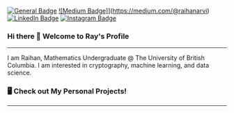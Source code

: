 

[![General Badge](https://img.shields.io/badge/<SUBJECT>-<STATUS>-<COLOR>.svg)](https:www.raihanarvi.com)
[![Medium Badge]](https://img.shields.io/badge/Medium-12100E?style=for-the-badge&logo=medium&logoColor=white)](https://medium.com/@raihanarvi)
[![LinkedIn Badge](https://img.shields.io/badge/LinkedIn-Profile-informational?style=flat&logo=linkedin&logoColor=white&color=0D76A8)](https://www.linkedin.com/in/raihan-arvi/)
[![Instagram Badge](https://img.shields.io/badge/Instagram-E4405F?style=for-the-badge&logo=instagram&logoColor=white)](https://www.instagram.com/raihan.arvi/)

### Hi there 👋 Welcome to Ray's Profile
---
I am Raihan, Mathematics Undergraduate @ The University of British Columbia. I am interested in cryptography, machine learning, and data science. 

### 🖥️ Check out My Personal Projects!
---




<!--
**RaihanArvi/RaihanArvi** is a ✨ _special_ ✨ repository because its `README.md` (this file) appears on your GitHub profile.

Here are some ideas to get you started:

- 🔭 I’m currently working on ...
- 🌱 I’m currently learning ...
- 👯 I’m looking to collaborate on ...
- 🤔 I’m looking for help with ...
- 💬 Ask me about ...
- 📫 How to reach me: ...
- 😄 Pronouns: ...
- ⚡ Fun fact: ...
-->
